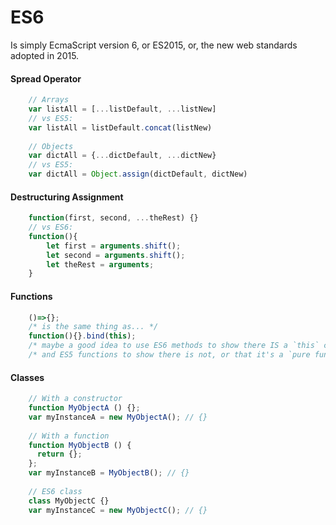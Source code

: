 # ES6      
Is simply EcmaScript version 6, or ES2015, or, the new web standards adopted in 2015.      
      
#### Spread Operator      
```javascript      
    // Arrays      
    var listAll = [...listDefault, ...listNew]      
    // vs ES5:      
    var listAll = listDefault.concat(listNew)      
      
    // Objects      
    var dictAll = {...dictDefault, ...dictNew}      
    // vs ES5:      
    var dictAll = Object.assign(dictDefault, dictNew)      
```      
      
#### Destructuring Assignment      
```javascript      
    function(first, second, ...theRest) {}      
    // vs ES6:      
    function(){      
        let first = arguments.shift();      
        let second = arguments.shift();      
        let theRest = arguments;      
    }      
```      
      
#### Functions      
```javascript      
    ()=>{};      
    /* is the same thing as... */      
    function(){}.bind(this);      
    /* maybe a good idea to use ES6 methods to show there IS a `this` context, */      
    /* and ES5 functions to show there is not, or that it's a `pure function` */      
```      
      
#### Classes      
```javascript      
    // With a constructor      
    function MyObjectA () {};      
    var myInstanceA = new MyObjectA(); // {}      
      
    // With a function      
    function MyObjectB () {      
      return {};      
    };      
    var myInstanceB = MyObjectB(); // {}      
      
    // ES6 class      
    class MyObjectC {}      
    var myInstanceC = new MyObjectC(); // {}      
```      
      
